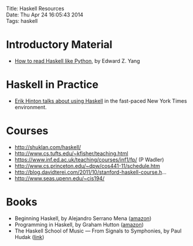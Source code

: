 Title: Haskell Resources  
Date: Thu Apr 24 16:05:43 2014  
Tags: haskell

# Introductory Material

* [How to read Haskell like Python](http://blog.ezyang.com/2011/11/how-to-read-haskell/), by Edward Z. Yang

# Haskell in Practice

* [Erik Hinton talks about using Haskell](http://www.infoq.com/presentations/haskell-newsroom-nyt) in the fast-paced New York Times environment.

# Courses

* http://shuklan.com/haskell/
* http://www.cs.tufts.edu/~kfisher/teaching.html
* https://www.inf.ed.ac.uk/teaching/courses/inf1/fp/ (P Wadler)
* http://www.cs.princeton.edu/~dpw/cos441-11/schedule.htm
* http://blog.davidterei.com/2011/10/stanford-haskell-course.h...
* http://www.seas.upenn.edu/~cis194/

# Books

* Beginning Haskell, by Alejandro Serrano Mena ([amazon](http://www.amazon.com/Beginning-Haskell-A-Project-Based-Approach/dp/1430262508))
* Programming in Haskell, by Graham Hutton ([amazon](http://www.amazon.com/Programming-Haskell-Graham-Hutton/dp/0521692695))
* The Haskell School of Music — From Signals to Symphonies, by Paul Hudak ([link](http://haskell.cs.yale.edu/?post_type=publication&p=112))

